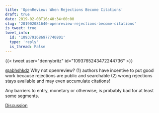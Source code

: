```yaml
---
title: 'OpenReview: When Rejections Become Citations'
draft: true
date: 2019-02-08T16:40:34+00:00
slug: '201902081640-openreview-rejections-become-citations'
is_tweet: true
tweet_info:
  id: '1093791686977740801'
  type: 'reply'
  is_thread: False
---
```




{{< tweet user="dennybritz" id="1093765243472244736" >}}

[@abhshkdz](https://x.com/abhshkdz) Why not openreview? (1) authors have incentive to put good work because rejections are public and searchable (2) wrong rejections stays available and may even accumulate citations! 

Any barriers to entry, monetary or otherwise, is probably bad for at least some segments.

[Discussion](https://x.com/sytelus/status/1093791686977740801)
